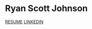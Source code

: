# Ryan Scott Johnson

[RESUME](https://docs.google.com/document/d/11DKYTJn8-BUbFcD4ykTigwKY723eMeYvD6g28rHXRmM/edit?usp=sharing)
[LINKEDIN](https://www.linkedin.com/in/ryanscottjohnson/)
